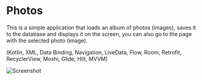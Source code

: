 # Photos
This is a simple application that loads an album of photos (images), saves it to the database and displays it on the screen, you can also go to the page with the selected photo (image).

(Kotlin, XML, Data Binding, Navigation, LiveData, Flow, Room, Retrofit, RecyclerView, Moshi, Glide, Hilt, MVVM)

![Screenshot](https://user-images.githubusercontent.com/85722843/130663485-8c5a9451-2ecd-4882-a766-532b889efd29.png)
